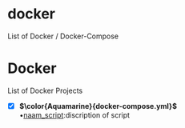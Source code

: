 # docker
List of Docker / Docker-Compose
# Docker
List of Docker Projects <br>
- [x] **$\color{Aquamarine}{docker-compose.yml}$** <br>
•[naam_script]():discription of script
